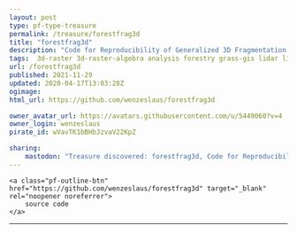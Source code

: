 ```yaml
---
layout: post
type: pf-type-treasure
permalink: /treasure/forestfrag3d
title: "forestfrag3d"
description: "Code for Reproducibility of Generalized 3D Fragmentation Index Paper (Petras et al. 2017)"
tags:  3d-raster 3d-raster-algebra analysis forestry grass-gis lidar lidar-point-clouds open-science paper point-cloud raster-algebra reproducibility reproducible-research spatial-index spatial-pattern voxel-model
url: /forestfrag3d
published: 2021-11-29
updated: 2020-04-17T13:03:28Z
ogimage: 
html_url: https://github.com/wenzeslaus/forestfrag3d

owner_avatar_url: https://avatars.githubusercontent.com/u/5449060?v=4
owner_login: wenzeslaus
pirate_id: wVavTK1bBHbJzvaV22KpZ

sharing:
    mastodon: "Treasure discovered: forestfrag3d, Code for Reproducibility of Generalized 3D Fragmentation Index Paper (Petras et al. 2017)"
---
```


<div class="text-center">
    
    <a class="pf-outline-btn" href="https://github.com/wenzeslaus/forestfrag3d" target="_blank" rel="noopener noreferrer">
        source code
    </a>
    
    
</div>





<div class="pf-night-sky-spacer">
    <div id="pf-night-sky" data-stars="5" data-owner="wenzeslaus" data-repo="forestfrag3d">
        <div id="pf-open-dialog" class="pf-meta-star pf-star-todo"></div>
        <dialog id="pf-star-dialog">
            Star this Repository to putt a smile on the Developers face.
            <div class="pf-row">
                <div class="pf-grow"></div>
                <div><a class="pf-unterlines" href="https://github.com/wenzeslaus/forestfrag3d" target="_blank">VISIT REPOSITORY</a></div>
            </div>
        </dialog>
    </div>
</div>

<hr class="gf-seperator">
